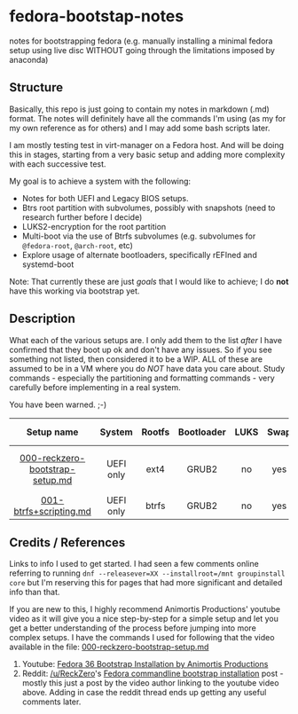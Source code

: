 # fedora-bootstap-notes
notes for bootstrapping fedora (e.g. manually installing a minimal fedora setup using live disc WITHOUT going through the limitations imposed by anaconda)

## Structure

Basically, this repo is just going to contain my notes in markdown (.md) format. The notes will definitely have all the commands I'm using (as my for my own reference as for others) and I may add some bash scripts later.

I am mostly testing test in virt-manager on a Fedora host. And will be doing this in stages, starting from a very basic setup and adding more complexity with each successive test.

My goal is to achieve a system with the following: 

* Notes for both UEFI and Legacy BIOS setups.
* Btrs root partition with subvolumes, possibly with snapshots (need to research further before I decide)
* LUKS2-encryption for the root partition
* Multi-boot via the use of Btrfs subvolumes (e.g. subvolumes for `@fedora-root`, `@arch-root`, etc)
* Explore usage of alternate bootloaders, specifically rEFIned and systemd-boot

Note: That currently these are just *goals* that I would like to achieve; I do **not** have this working via bootstrap yet.


## Description

What each of the various setups are. I only add them to the list *after* I have confirmed that they boot up ok and don't have any issues. So if you see something not listed, then considered it to be a WIP. ALL of these are assumed to be in a VM where you do *NOT* have data you care about. Study commands - especially the partitioning and formatting commands - very carefully before implementing in a real system.

You have been warned. ;-)


| Setup name                       | System    | Rootfs | Bootloader   | LUKS | Swap | Multi-OS | Brief Description |
|:--------------------------------:|:---------:|:------:|:------------:|:----:|:----:|:--------:|:-----------------:|
| [000-reckzero-bootstrap-setup.md](./000-reckzero-bootstrap-setup.md)  | UEFI only | ext4   | GRUB2        | no   | yes  | no       | Following steps from Animortis/ReckZero video |
| [001-btrfs+scripting.md](./001-btrfs+scripting.md)           | UEFI only | btrfs  | GRUB2        | no   | yes  | no       | focus on scripting prompts + btrfs |



## Credits / References

Links to info I used to get started. I had seen a few comments online referring to running `dnf --releasever=XX --installroot=/mnt groupinstall core` but I'm reserving this for pages that had more significant and detailed info than that.

If you are new to this, I highly recommend Animortis Productions' youtube video as it will give you a nice step-by-step for a simple setup and let you get a better understanding of the process before jumping into more complex setups. I have the commands I used for following that the video available in the file: [000-reckzero-bootstrap-setup.md](./000-reckzero-bootstrap-setup.md)


1. Youtube: [Fedora 36 Bootstrap Installation by Animortis Productions](https://www.youtube.com/watch?v=hjR37L2xC6g)
2. Reddit: [/u/ReckZero](https://www.reddit.com/user/ReckZero)'s [Fedora commandline bootstrap installation](https://www.reddit.com/r/Fedora/comments/uub5b8/fedora_linux_commandline_bootstrap_installation/) post - mostly this just a post by the video author linking to the youtube video above. Adding in case the reddit thread ends up getting any useful comments later.
